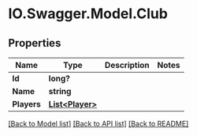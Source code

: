 # IO.Swagger.Model.Club
## Properties

Name | Type | Description | Notes
------------ | ------------- | ------------- | -------------
**Id** | **long?** |  | 
**Name** | **string** |  | 
**Players** | [**List&lt;Player&gt;**](Player.md) |  | 

[[Back to Model list]](../README.md#documentation-for-models) [[Back to API list]](../README.md#documentation-for-api-endpoints) [[Back to README]](../README.md)

